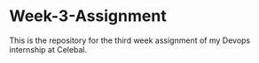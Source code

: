 # Week-3-Assignment
This is the repository for the third week assignment of my Devops internship at Celebal.

